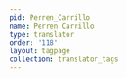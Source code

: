 ```yaml
---
pid: Perren_Carrillo
name: Perren Carrillo
type: translator
order: '118'
layout: tagpage
collection: translator_tags
---
```

